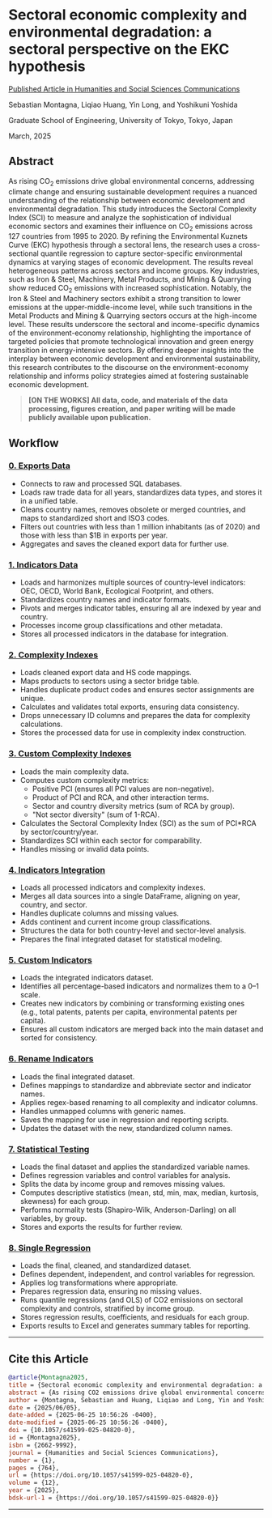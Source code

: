 # Sectoral economic complexity and environmental degradation: a sectoral perspective on the EKC hypothesis

[Published Article in Humanities and Social Sciences Communications](https://www.nature.com/articles/s41599-025-04820-0)

Sebastian Montagna, Liqiao Huang, Yin Long, and Yoshikuni Yoshida

Graduate School of Engineering, University of Tokyo, Tokyo, Japan

March, 2025

## Abstract

As rising CO<sub>2</sub> emissions drive global environmental concerns, addressing climate change and ensuring sustainable development requires a nuanced understanding of the relationship between economic development and environmental degradation. This study introduces the Sectoral Complexity Index (SCI) to measure and analyze the sophistication of individual economic sectors and examines their influence on CO<sub>2</sub> emissions across 127 countries from 1995 to 2020. By refining the Environmental Kuznets Curve (EKC) hypothesis through a sectoral lens, the research uses a cross-sectional quantile regression to capture sector-specific environmental dynamics at varying stages of economic development. The results reveal heterogeneous patterns across sectors and income groups. Key industries, such as Iron & Steel, Machinery, Metal Products, and Mining & Quarrying show reduced CO<sub>2</sub> emissions with increased sophistication. Notably, the Iron & Steel and Machinery sectors exhibit a strong transition to lower emissions at the upper-middle-income level, while such transitions in the Metal Products and Mining & Quarrying sectors occurs at the high-income level. These results underscore the sectoral and income-specific dynamics of the environment-economy relationship, highlighting the importance of targeted policies that promote technological innovation and green energy transition in energy-intensive sectors. By offering deeper insights into the interplay between economic development and environmental sustainability, this research contributes to the discourse on the environment-economy relationship and informs policy strategies aimed at fostering sustainable economic development.


> **[ON THE WORKS] All data, code, and materials of the data processing, figures creation, and paper writing will be made publicly available upon publication.**

## Workflow

### [0. Exports Data](research/v0/notebooks/0.%20Exports%20Data.ipynb)
- Connects to raw and processed SQL databases.
- Loads raw trade data for all years, standardizes data types, and stores it in a unified table.
- Cleans country names, removes obsolete or merged countries, and maps to standardized short and ISO3 codes.
- Filters out countries with less than 1 million inhabitants (as of 2020) and those with less than $1B in exports per year.
- Aggregates and saves the cleaned export data for further use.

### [1. Indicators Data](research/v0/notebooks/1.%20Indicators%20Data.ipynb)
- Loads and harmonizes multiple sources of country-level indicators: OEC, OECD, World Bank, Ecological Footprint, and others.
- Standardizes country names and indicator formats.
- Pivots and merges indicator tables, ensuring all are indexed by year and country.
- Processes income group classifications and other metadata.
- Stores all processed indicators in the database for integration.

### [2. Complexity Indexes](research/v0/notebooks/2.%20Complexity%20Indexes.ipynb)
- Loads cleaned export data and HS code mappings.
- Maps products to sectors using a sector bridge table.
- Handles duplicate product codes and ensures sector assignments are unique.
- Calculates and validates total exports, ensuring data consistency.
- Drops unnecessary ID columns and prepares the data for complexity calculations.
- Stores the processed data for use in complexity index construction.

### [3. Custom Complexity Indexes](research/v0/notebooks/3.%20Custom%20Complexity%20Indexes.ipynb)
- Loads the main complexity data.
- Computes custom complexity metrics:
  - Positive PCI (ensures all PCI values are non-negative).
  - Product of PCI and RCA, and other interaction terms.
  - Sector and country diversity metrics (sum of RCA by group).
  - "Not sector diversity" (sum of 1-RCA).
- Calculates the Sectoral Complexity Index (SCI) as the sum of PCI*RCA by sector/country/year.
- Standardizes SCI within each sector for comparability.
- Handles missing or invalid data points.

### [4. Indicators Integration](research/v0/notebooks/4.%20Indicators%20Integration.ipynb)
- Loads all processed indicators and complexity indexes.
- Merges all data sources into a single DataFrame, aligning on year, country, and sector.
- Handles duplicate columns and missing values.
- Adds continent and current income group classifications.
- Structures the data for both country-level and sector-level analysis.
- Prepares the final integrated dataset for statistical modeling.

### [5. Custom Indicators](research/v0/notebooks/5.%20Custom%20Indicators.ipynb)
- Loads the integrated indicators dataset.
- Identifies all percentage-based indicators and normalizes them to a 0–1 scale.
- Creates new indicators by combining or transforming existing ones (e.g., total patents, patents per capita, environmental patents per capita).
- Ensures all custom indicators are merged back into the main dataset and sorted for consistency.

### [6. Rename Indicators](research/v0/notebooks/6.%20Rename%20Indicators.ipynb)
- Loads the final integrated dataset.
- Defines mappings to standardize and abbreviate sector and indicator names.
- Applies regex-based renaming to all complexity and indicator columns.
- Handles unmapped columns with generic names.
- Saves the mapping for use in regression and reporting scripts.
- Updates the dataset with the new, standardized column names.

### [7. Statistical Testing](research/v0/notebooks/7.%20Statistical%20Testing.ipynb)
- Loads the final dataset and applies the standardized variable names.
- Defines regression variables and control variables for analysis.
- Splits the data by income group and removes missing values.
- Computes descriptive statistics (mean, std, min, max, median, kurtosis, skewness) for each group.
- Performs normality tests (Shapiro-Wilk, Anderson-Darling) on all variables, by group.
- Stores and exports the results for further review.

### [8. Single Regression](research/v0/notebooks/8.%20Single%20Regression.ipynb)
- Loads the final, cleaned, and standardized dataset.
- Defines dependent, independent, and control variables for regression.
- Applies log transformations where appropriate.
- Prepares regression data, ensuring no missing values.
- Runs quantile regressions (and OLS) of CO2 emissions on sectoral complexity and controls, stratified by income group.
- Stores regression results, coefficients, and residuals for each group.
- Exports results to Excel and generates summary tables for reporting.

***

## Cite this Article

```bibtex
@article{Montagna2025,
title = {Sectoral economic complexity and environmental degradation: a sectoral perspective on the EKC hypothesis},
abstract = {As rising CO2 emissions drive global environmental concerns, addressing climate change and ensuring sustainable development requires a nuanced understanding of the relationship between economic development and environmental degradation. This study introduces the sectoral complexity index (SCI) to measure and analyze the sophistication of individual economic sectors and examines their influence on CO2 emissions across 127 countries from 1995 to 2020. By refining the environmental Kuznets curve (EKC) hypothesis through a sectoral lens, the research uses a cross-sectional quantile regression to capture sector-specific environmental dynamics at varying stages of economic development. The results reveal heterogeneous patterns across sectors and income groups. Key industries, such as Iron \& Steel, Machinery, Metal Products, and Mining \& Quarrying show reduced CO2 emissions with increased sophistication. Notably, the Iron \& Steel and Machinery sectors exhibit a strong transition to lower emissions at the upper-middle-income level, while such transitions in the Metal Products and Mining \& Quarrying sectors occurs at the high-income level. These results underscore the sectoral and income-specific dynamics of the environment-economy relationship, highlighting the importance of targeted policies that promote technological innovation and green energy transition in energy-intensive sectors. By offering deeper insights into the interplay between economic development and environmental sustainability, this research contributes to the discourse on the environment--economy relationship and informs policy strategies aimed at fostering sustainable economic development.},
author = {Montagna, Sebastian and Huang, Liqiao and Long, Yin and Yoshida, Yoshikuni},
date = {2025/06/05},
date-added = {2025-06-25 10:56:26 -0400},
date-modified = {2025-06-25 10:56:26 -0400},
doi = {10.1057/s41599-025-04820-0},
id = {Montagna2025},
isbn = {2662-9992},
journal = {Humanities and Social Sciences Communications},
number = {1},
pages = {764},
url = {https://doi.org/10.1057/s41599-025-04820-0},
volume = {12},
year = {2025},
bdsk-url-1 = {https://doi.org/10.1057/s41599-025-04820-0}}
```

***